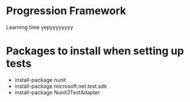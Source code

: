 # Progression Framework
Learning time yepyyyyyyyy

# Packages to install when setting up tests
- install-package nunit
- install-package microsoft.net.test.sdk
- install-package Nunit3TestAdapter